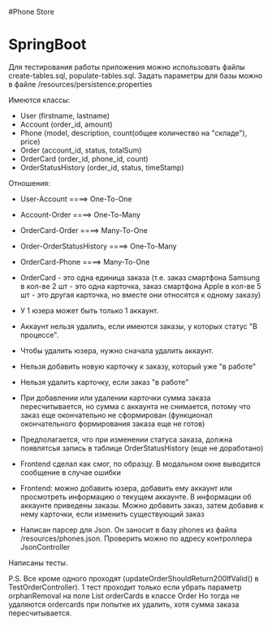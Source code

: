 #Phone Store
# SpringBoot

Для тестирования работы приложения можно использовать файлы create-tables.sql, populate-tables.sql.
Задать параметры для базы можно в файле /resources/persistence.properties 

Имеются классы: 
- User (firstname, lastname)
- Account (order_id, amount)
- Phone (model, description, count(общее количество на "складе"), price) 
- Order (account_id, status, totalSum)
- OrderCard (order_id, phone_id, count)
- OrderStatusHistory (order_id, status, timeStamp)

Отношения:
- User-Account                ====> One-To-One
- Account-Order               ====> One-To-Many
- OrderCard-Order             ====> Many-To-One
- Order-OrderStatusHistory    ====> One-To-Many
- OrderCard-Phone             ====> Many-To-One

- OrderCard - это одна единица заказа (т.е. заказ смартфона Samsung в кол-ве 2 шт - это одна карточка, 
заказ смартфона Apple в кол-ве 5 шт - это другая карточка, но вместе они относятся к одному заказу)
- У 1 юзера может быть только 1 аккаунт. 
- Аккаунт нельзя удалить, если имеются заказы, у которых статус "В процессе".
- Чтобы удалить юзера, нужно сначала удалить аккаунт.
- Нельзя добавить новую карточку к заказу, который уже "в работе"
- Нельзя удалить карточку, если заказ "в работе"
- При добавлении или удалении карточки сумма заказа пересчитывается, но сумма с аккаунта не снимается, потому что заказ еще окончательно не сформирован (функционал окончательного формирования заказа еще не готов)
- Предполагается, что при изменении статуса заказа, должна появлятсья запись в таблице OrderStatusHistory (еще не доработано)
- Frontend сделал как смог, по образцу. В модальном окне выводится сообщение в случае ошибки

* Frontend: можно добавить юзера, добавить ему аккаунт или просмотреть информацию о текущем аккаунте. 
В информации об аккаунте приведены заказы. Можно добавить заказ, затем добавив к нему карточки, если изменить существующий заказ

* Написан парсер для Json. Он заносит в базу phones из файла /resources/phones.json. Проверить можно по адресу контроллера JsonController

Написаны тесты. 

P.S. Все кроме одного проходят (updateOrderShouldReturn200IfValid() в TestOrderController). 
1 тест проходит только если убрать параметр orphanRemoval на поле List<OrderCard> orderCards в классе Order
Но тогда не удаляются ordercards при попытке их удалить, хотя сумма заказа пересчитывается.
